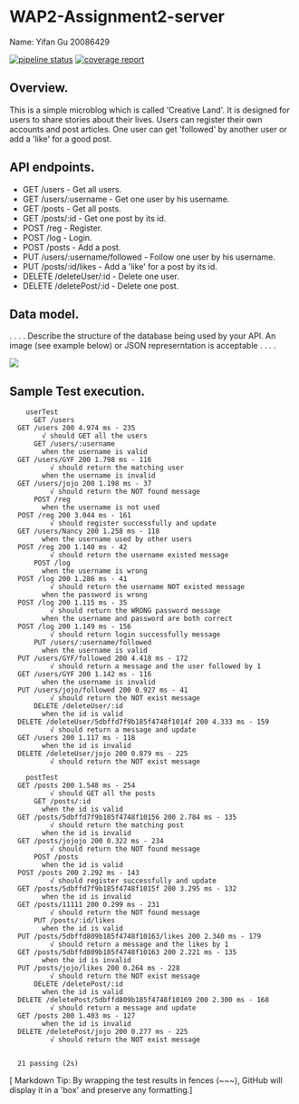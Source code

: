 # WAP2-Assignment2-server

Name: Yifan Gu 20086429

[![pipeline status](https://gitlab.com/Albert6429/mymicroblog-cicd/badges/master/pipeline.svg)](https://gitlab.com/Albert6429/mymicroblog-cicd/commits/master)
[![coverage report](https://gitlab.com/Albert6429/mymicroblog-cicd/badges/master/coverage.svg)](https://gitlab.com/Albert6429/mymicroblog-cicd/commits/master)

## Overview.

This is a simple microblog which is called 'Creative Land'. It is designed for users to share stories about their lives. Users can register their own accounts and post articles. One user can get 'followed' by another user or add a 'like' for a good post.

## API endpoints.

   + GET /users - Get all users.
   + GET /users/:username - Get one user by his username.
   + GET /posts - Get all posts.
   + GET /posts/:id - Get one post by its id.
   + POST /reg - Register.
   + POST /log - Login.
   + POST /posts - Add a post.
   + PUT /users/:username/followed - Follow one user by his username.
   + PUT /posts/:id/likes - Add a 'like' for a post by its id.
   + DELETE /deleteUser/:id - Delete one user.
   + DELETE /deletePost/:id - Delete one post.


## Data model.

. . . . Describe the structure of the database being used by your API. An image (see example below) or JSON represerntation is acceptable . . . . 

![][datamodel]


## Sample Test execution.



~~~
    userTest
      GET /users
  GET /users 200 4.974 ms - 235
        √ should GET all the users
      GET /users/:username
        when the username is valid
  GET /users/GYF 200 1.798 ms - 116
          √ should return the matching user
        when the username is invalid
  GET /users/jojo 200 1.198 ms - 37
          √ should return the NOT found message
      POST /reg
        when the username is not used
  POST /reg 200 3.044 ms - 161
          √ should register successfully and update
  GET /users/Nancy 200 1.258 ms - 118
        when the username used by other users
  POST /reg 200 1.140 ms - 42
          √ should return the username existed message
      POST /log
        when the username is wrong
  POST /log 200 1.286 ms - 41
          √ should return the username NOT existed message
        when the password is wrong
  POST /log 200 1.115 ms - 35
          √ should return the WRONG password message
        when the username and password are both correct
  POST /log 200 1.149 ms - 156
          √ should return login successfully message
      PUT /users/:username/followed
        when the username is valid
  PUT /users/GYF/followed 200 4.418 ms - 172
          √ should return a message and the user followed by 1
  GET /users/GYF 200 1.142 ms - 116
        when the username is invalid
  PUT /users/jojo/followed 200 0.927 ms - 41
          √ should return the NOT exist message
      DELETE /deleteUser/:id
        when the id is valid
  DELETE /deleteUser/5dbffd7f9b185f4748f1014f 200 4.333 ms - 159
          √ should return a message and update
  GET /users 200 1.117 ms - 118
        when the id is invalid
  DELETE /deleteUser/jojo 200 0.879 ms - 225
          √ should return the NOT exist message

    postTest
  GET /posts 200 1.548 ms - 254
          √ should GET all the posts
      GET /posts/:id
        when the id is valid
  GET /posts/5dbffd7f9b185f4748f10156 200 2.784 ms - 135
          √ should return the matching post
        when the id is invalid
  GET /posts/jojojo 200 0.322 ms - 234
          √ should return the NOT found message
      POST /posts
        when the id is valid
  POST /posts 200 2.292 ms - 143
          √ should register successfully and update
  GET /posts/5dbffd7f9b185f4748f1015f 200 3.295 ms - 132
        when the id is invalid
  GET /posts/11111 200 0.299 ms - 231
          √ should return the NOT found message
      PUT /posts/:id/likes
        when the id is valid
  PUT /posts/5dbffd809b185f4748f10163/likes 200 2.340 ms - 179
          √ should return a message and the likes by 1
  GET /posts/5dbffd809b185f4748f10163 200 2.221 ms - 135
        when the id is invalid
  PUT /posts/jojo/likes 200 0.264 ms - 228
          √ should return the NOT exist message
      DELETE /deletePost/:id
        when the id is valid
  DELETE /deletePost/5dbffd809b185f4748f10169 200 2.300 ms - 168
          √ should return a message and update
  GET /posts 200 1.403 ms - 127
        when the id is invalid
  DELETE /deletePost/jojo 200 0.277 ms - 225
          √ should return the NOT exist message


  21 passing (2s)

~~~

[ Markdown Tip: By wrapping the test results in fences (~~~), GitHub will display it in a 'box' and preserve any formatting.]


[datamodel]: ./public/images/model.png
